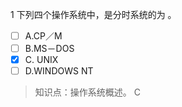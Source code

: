 1
下列四个操作系统中，是分时系统的为 。
- [ ] A.CP／M 
- [ ] B.MS－DOS 
- [x] C. UNIX 
- [ ] D.WINDOWS NT

> 知识点：操作系统概述。
> C
